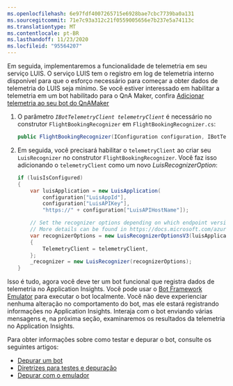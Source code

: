 ```yaml
---
ms.openlocfilehash: 6e97fdf4007265715e6928bae7cbc7739ba0a131
ms.sourcegitcommit: 71e7c93a312c21f0559005656e7b237e5a74113c
ms.translationtype: MT
ms.contentlocale: pt-BR
ms.lasthandoff: 11/23/2020
ms.locfileid: "95564207"
---
```


Em seguida, implementaremos a funcionalidade de telemetria em seu serviço LUIS. O serviço LUIS tem o registro em log de telemetria interno disponível para que o esforço necessário para começar a obter dados de telemetria do LUIS seja mínimo.  Se você estiver interessado em habilitar a telemetria em um bot habilitado para o QnA Maker, confira [Adicionar telemetria ao seu bot do QnAMaker](../v4sdk/bot-builder-telemetry-QnAMaker.md)

1. O parâmetro _`IBotTelemetryClient telemetryClient`_ é necessário no construtor `FlightBookingRecognizer` em `FlightBookingRecognizer.cs`:

    ```cs
    public FlightBookingRecognizer(IConfiguration configuration, IBotTelemetryClient telemetryClient)
    ```

2. Em seguida, você precisará habilitar o `telemetryClient` ao criar seu `LuisRecognizer` no construtor `FlightBookingRecognizer`. Você faz isso adicionando o `telemetryClient` como um novo _LuisRecognizerOption_:

    ```cs
    if (luisIsConfigured)
    {
        var luisApplication = new LuisApplication(
            configuration["LuisAppId"],
            configuration["LuisAPIKey"],
            "https://" + configuration["LuisAPIHostName"]);

        // Set the recognizer options depending on which endpoint version you want to use.
        // More details can be found in https://docs.microsoft.com/azure/cognitive-services/luis/luis-migration-api-v3
        var recognizerOptions = new LuisRecognizerOptionsV3(luisApplication)
        {
            TelemetryClient = telemetryClient,
        };
        _recognizer = new LuisRecognizer(recognizerOptions);
    }
    ```

Isso é tudo, agora você deve ter um bot funcional que registra dados de telemetria no Application Insights. Você pode usar o [Bot Framework Emulator](https://aka.ms/bot-framework-emulator-readme) para executar o bot localmente. Você não deve experienciar nenhuma alteração no comportamento do bot, mas ele estará registrando informações no Application Insights. Interaja com o bot enviando várias mensagens e, na próxima seção, examinaremos os resultados da telemetria no Application Insights.

Para obter informações sobre como testar e depurar o bot, consulte os seguintes artigos:

- [Depurar um bot](../bot-service-debug-bot.md)
- [Diretrizes para testes e depuração](../v4sdk/bot-builder-testing-debugging.md)
- [Depurar com o emulador](../bot-service-debug-emulator.md)
